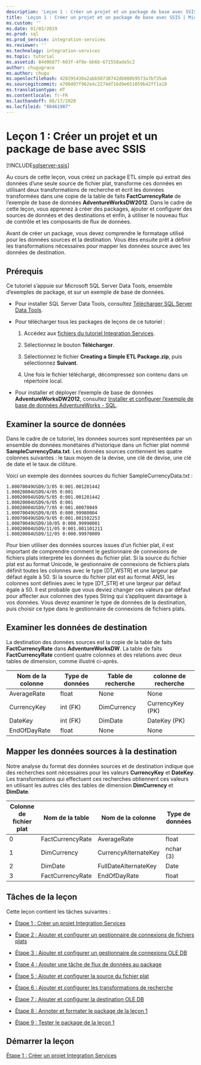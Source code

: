 ```yaml
---
description: 'Leçon 1 : Créer un projet et un package de base avec SSIS'
title: 'Leçon 1 : Créer un projet et un package de base avec SSIS | Microsoft Docs'
ms.custom: ''
ms.date: 01/03/2019
ms.prod: sql
ms.prod_service: integration-services
ms.reviewer: ''
ms.technology: integration-services
ms.topic: tutorial
ms.assetid: 84d0b877-603f-4f8e-bb6b-671558ade5c2
author: chugugrace
ms.author: chugu
ms.openlocfilehash: 428295430a2abb50738742db088b9573a7bf35a6
ms.sourcegitcommit: e700497f962e4c2274df16d9e651059b42ff1a10
ms.translationtype: HT
ms.contentlocale: fr-FR
ms.lasthandoff: 08/17/2020
ms.locfileid: "88461987"
---
```

# <a name="lesson-1-create-a-project-and-basic-package-with-ssis"></a>Leçon 1 : Créer un projet et un package de base avec SSIS

[!INCLUDE[sqlserver-ssis](../includes/applies-to-version/sqlserver-ssis.md)]



Au cours de cette leçon, vous créez un package ETL simple qui extrait des données d’une seule source de fichier plat, transforme ces données en utilisant deux transformations de recherche et écrit les données transformées dans une copie de la table de faits **FactCurrencyRate** de l’exemple de base de données **AdventureWorksDW2012**. Dans le cadre de cette leçon, vous apprenez à créer des packages, ajouter et configurer des sources de données et des destinations et enfin, à utiliser le nouveau flux de contrôle et les composants de flux de données.  
  
Avant de créer un package, vous devez comprendre le formatage utilisé pour les données sources et la destination. Vous êtes ensuite prêt à définir les transformations nécessaires pour mapper les données source avec les données de destination.  

## <a name="prerequisites"></a>Prérequis

Ce tutoriel s’appuie sur Microsoft SQL Server Data Tools, ensemble d’exemples de package, et sur un exemple de base de données.

* Pour installer SQL Server Data Tools, consultez [Télécharger SQL Server Data Tools](../ssdt/download-sql-server-data-tools-ssdt.md).  
  
* Pour télécharger tous les packages de leçons de ce tutoriel :

    1.  Accédez aux [fichiers du tutoriel Integration Services](https://www.microsoft.com/download/details.aspx?id=56827).

    2.  Sélectionnez le bouton **Télécharger**.

    3.  Sélectionnez le fichier **Creating a Simple ETL Package.zip**, puis sélectionnez **Suivant**.

    4.  Une fois le fichier téléchargé, décompressez son contenu dans un répertoire local.  

* Pour installer et déployer l’exemple de base de données **AdventureWorksDW2012**, consultez [Installer et configurer l’exemple de base de données AdventureWorks - SQL](../samples/adventureworks-install-configure.md).
  
## <a name="look-at-the-source-data"></a>Examiner la source de données
Dans le cadre de ce tutoriel, les données sources sont représentées par un ensemble de données monétaires d’historique dans un fichier plat nommé **SampleCurrencyData.txt**. Les données sources contiennent les quatre colonnes suivantes : le taux moyen de la devise, une clé de devise, une clé de date et le taux de clôture.  
  
Voici un exemple des données sources du fichier SampleCurrencyData.txt :  
  
```
1.00070049USD9/3/05 0:001.001201442  
1.00020004USD9/4/05 0:001  
1.00020004USD9/5/05 0:001.001201442  
1.00020004USD9/6/05 0:001  
1.00020004USD9/7/05 0:001.00070049  
1.00070049USD9/8/05 0:000.99980004  
1.00070049USD9/9/05 0:001.001502253  
1.00070049USD9/10/05 0:000.99990001  
1.00020004USD9/11/05 0:001.001101211  
1.00020004USD9/12/05 0:000.99970009
```
  
Pour bien utiliser des données sources issues d’un fichier plat, il est important de comprendre comment le gestionnaire de connexions de fichiers plats interprète les données du fichier plat. Si la source du fichier plat est au format Unicode, le gestionnaire de connexions de fichiers plats définit toutes les colonnes avec le type [DT_WSTR] et une largeur par défaut égale à 50. Si la source du fichier plat est au format ANSI, les colonnes sont définies avec le type [DT_STR] et une largeur par défaut égale à 50. Il est probable que vous deviez changer ces valeurs par défaut pour affecter aux colonnes des types String qui s’appliquent davantage à vos données. Vous devez examiner le type de données de la destination, puis choisir ce type dans le gestionnaire de connexions de fichiers plats.  
  
## <a name="look-at-the-destination-data"></a>Examiner les données de destination
La destination des données sources est la copie de la table de faits **FactCurrencyRate** dans **AdventureWorksDW**. La table de faits **FactCurrencyRate** contient quatre colonnes et des relations avec deux tables de dimension, comme illustré ci-après.  
  
|Nom de la colonne|Type de données|Table de recherche|colonne de recherche|  
|---------------|-------------|----------------|-----------------|  
|AverageRate|float|None|None|  
|CurrencyKey|int (FK)|DimCurrency|CurrencyKey (PK)|  
|DateKey|int (FK)|DimDate|DateKey (PK)|  
|EndOfDayRate|float|None|None|  
  
## <a name="map-the-source-data-to-the-destination"></a>Mapper les données sources à la destination  
Notre analyse du format des données sources et de destination indique que des recherches sont nécessaires pour les valeurs **CurrencyKey** et **DateKey**. Les transformations qui effectuent ces recherches obtiennent ces valeurs en utilisant les autres clés des tables de dimension **DimCurrency** et **DimDate**.  
  
|Colonne de fichier plat|Nom de la table|Nom de la colonne|Type de données|  
|--------------------|--------------|---------------|-------------|  
|0|FactCurrencyRate|AverageRate|float|  
|1|DimCurrency|CurrencyAlternateKey|nchar (3)|  
|2|DimDate|FullDateAlternateKey|Date|  
|3|FactCurrencyRate|EndOfDayRate|float|  
  
## <a name="lesson-tasks"></a>Tâches de la leçon  
Cette leçon contient les tâches suivantes :  
  
-   [Étape 1 : Créer un projet Integration Services](../integration-services/lesson-1-1-creating-a-new-integration-services-project.md)  
  
-   [Étape 2 : Ajouter et configurer un gestionnaire de connexions de fichiers plats](../integration-services/lesson-1-2-adding-and-configuring-a-flat-file-connection-manager.md)  
  
-   [Étape 3 : Ajouter et configurer un gestionnaire de connexions OLE DB](../integration-services/lesson-1-3-adding-and-configuring-an-ole-db-connection-manager.md)  
  
-   [Étape 4 : Ajouter une tâche de flux de données au package](../integration-services/lesson-1-4-adding-a-data-flow-task-to-the-package.md)  
  
-   [Étape 5 : Ajouter et configurer la source du fichier plat](../integration-services/lesson-1-5-adding-and-configuring-the-flat-file-source.md)  
  
-   [Étape 6 : Ajouter et configurer les transformations de recherche](../integration-services/lesson-1-6-adding-and-configuring-the-lookup-transformations.md)  
  
-   [Étape 7 : Ajouter et configurer la destination OLE DB](../integration-services/lesson-1-7-adding-and-configuring-the-ole-db-destination.md)  
  
-   [Étape 8 : Annoter et formater le package de la leçon 1](../integration-services/lesson-1-8-making-the-lesson-1-package-easier-to-understand.md)  
  
-   [Étape 9 : Tester le package de la leçon 1](../integration-services/lesson-1-9-testing-the-lesson-1-tutorial-package.md)  
  
## <a name="start-the-lesson"></a>Démarrer la leçon  
[Étape 1 : Créer un projet Integration Services](../integration-services/lesson-1-1-creating-a-new-integration-services-project.md)  
  
